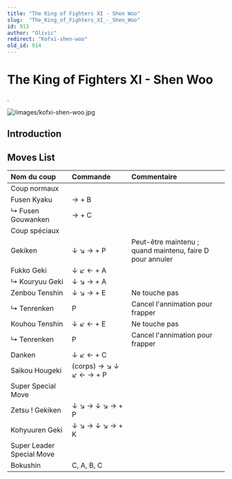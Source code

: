 ```yaml
---
title: "The King of Fighters XI - Shen Woo"
slug:  "The_King_of_Fighters_XI_-_Shen_Woo"
id: 913
author: "Olivic"
redirect: "Kofxi-shen-woo"
old_id: 914
---
```


# The King of Fighters XI - Shen Woo

.

![](/images/kofxi-shen-woo.jpg "/images/kofxi-shen-woo.jpg")

## Introduction

## Moves List

| Nom du coup               | Commande                | Commentaire                                               |
|:--------------------------|:------------------------|:----------------------------------------------------------|
| Coup normaux              |                         |                                                           |
| Fusen Kyaku               | → + B                   |                                                           |
| ↳ Fusen Gouwanken         | → + C                   |                                                           |
| Coup spéciaux             |                         |                                                           |
| Gekiken                   | ↓ ↘ → + P               | Peut-être maintenu ; quand maintenu, faire D pour annuler |
| Fukko Geki                | ↓ ↙ ← + A               |                                                           |
| ↳ Kouryuu Geki            | ↓ ↘ → + A               |                                                           |
| Zenbou Tenshin            | ↓ ↘ → + E               | Ne touche pas                                             |
| ↳ Tenrenken               | P                       | Cancel l'annimation pour frapper                          |
| Kouhou Tenshin            | ↓ ↙ ← + E               | Ne touche pas                                             |
| ↳ Tenrenken               | P                       | Cancel l'annimation pour frapper                          |
| Danken                    | ↓ ↙ ← + C               |                                                           |
| Saikou Hougeki            | (corps) → ↘ ↓ ↙ ← → + P |                                                           |
| Super Special Move        |                         |                                                           |
| Zetsu ! Gekiken           | ↓ ↘ → ↓ ↘ → + P         |                                                           |
| Kohyuuren Geki            | ↓ ↘ → ↓ ↘ → + K         |                                                           |
| Super Leader Special Move |                         |                                                           |
| Bokushin                  | C, A, B, C              |                                                           |
